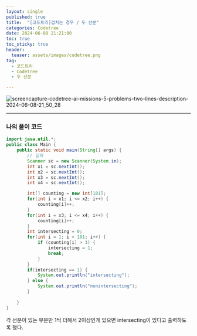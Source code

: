```yaml
---
layout: single
published: true
title:  "[코드트리]겹치는 경우 / 두 선분"
categories: Codetree
date: 2024-06-08 21:21:00
toc: true
toc_sticky: true
header:
  teaser: assets/images/codetree.png
tag:   
  - 코드트리
  - Codetree
  - 두 선분

---
```



![screencapture-codetree-ai-missions-5-problems-two-lines-description-2024-06-08-21_50_28](https://github.com/BaxDailyGit/BaxDailyGit/assets/99312529/7a3cb696-3836-4c4e-8922-f56512621ec9)



----------------

### 나의 풀이 코드

```java
import java.util.*;
public class Main {
    public static void main(String[] args) {
        // 입력
        Scanner sc = new Scanner(System.in);
        int x1 = sc.nextInt();
        int x2 = sc.nextInt();
        int x3 = sc.nextInt();
        int x4 = sc.nextInt();

        int[] counting = new int[101];
        for(int i = x1; i <= x2; i++) {
            counting[i]++;
        }
        for(int i = x3; i <= x4; i++) {
            counting[i]++;
        }
        int intersecting = 0; 
        for(int i = 1; i < 101; i++) {
            if (counting[i] > 1) {
                intersecting = 1;
                break;
            }
        }
        if(intersecting == 1) {
            System.out.println("intersecting");
        } else {
            System.out.println("nonintersecting");
        }
        
    }
}
```

각 선분이 있는 부분만 1씩 더해서 2이상인게 있으면 intersecting이 있다고 출력하도록 했다.

